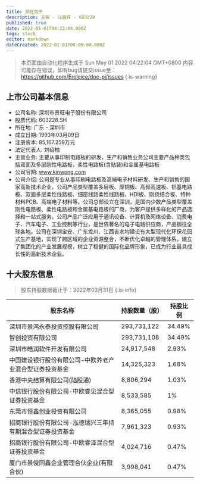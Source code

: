 ```yaml
---
title: 景旺电子
description: 主板 - 元器件 - 603228
published: true
date: 2022-05-01T04:22:04.000Z
tags: stock
editor: markdown
dateCreated: 2022-01-01T00:00:00.000Z
---
```


> 本页面由自动化程序生成于 Sun May 01 2022 04:22:04 GMT+0800
> 内容可能存在错误，如有bug请提交issue至：https://github.com/Eroleice/doc-pi/issues
{.is-warning}

## 上市公司基本信息
- 公司名称: 深圳市景旺电子股份有限公司
- 股票代码: 603228.SH
- 所在地: 广东 - 深圳市
- 成立日期: 1993年03月09日
- 注册资本: 85,167.259万元
- 法定代表人: 刘绍柏
- 主营业务: 主要从事印制电路板的研发，生产和销售业务公司主要产品种类包括双面及多层刚性电路板，柔性电路板(含贴装)和金属基电路板
- 公司官网: www.kinwong.com
- 公司介绍: 公司是专业从事印刷电路板及高端电子材料研发、生产和销售的国家高新技术企业，公司产品类型覆盖多层板、厚铜板、高频高速板、铝基电路板、双面多层柔性线路板、细密线路柔性线路板、HDI板、刚挠结合板、特种材料PCB、高端电子材料等。公司总部设立在深圳，是国内少数产品类型覆盖刚性电路板、柔性电路板和金属基电路板的厂商，为客户提供多样化的产品选择和一站式服务。公司产品广泛应用于通讯设备、计算机及网络设备、消费电子、汽车电子、工业控制等行业，是世界著名的电子电路供应商，产品销往全球各地。公司在深圳宝安、广东龙川、江西吉水均建设有大型现代化环保花园式生产基地，实现了跨区域的企业资源整合，不断优化卓越的管理体系，建立了集团化的产业发展规模，树立了稳健的国际化品牌形象，已成为行业最具成长性的高新技术企业。


## 十大股东信息
> 股东持股数据截止于：2022年03月31日
{.is-info}

| 股东名称 | 持股数量（股） | 持股比例 |
| --- | --- | --- |
| 深圳市景鸿永泰投资控股有限公司 | 293,731,122 | 34.49% |
| 智创投资有限公司 | 293,731,108 | 34.49% |
| 深圳市皓润软件开发有限公司 | 24,917,548 | 2.93% |
| 中国建设银行股份有限公司-中欧养老产业混合型证券投资基金 | 14,325,323 | 1.68% |
| 香港中央结算有限公司(陆股通) | 8,806,294 | 1.03% |
| 中信银行股份有限公司-中欧睿见混合型证券投资基金 | 8,533,585 | 1% |
| 东莞市恒鑫创业投资有限公司 | 8,365,055 | 0.98% |
| 招商银行股份有限公司-泓德瑞兴三年持有期混合型证券投资基金 | 7,961,323 | 0.93% |
| 招商银行股份有限公司-中欧睿泽混合型证券投资基金 | 4,024,716 | 0.47% |
| 厦门市景俊同鑫企业管理合伙企业(有限合伙) | 3,998,041 | 0.47% |




